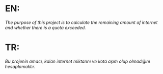 # EN:
###### The purpose of this project is to calculate the remaining amount of internet and whether there is a quota exceeded.
# TR:
###### Bu projenin amacı, kalan internet miktarını ve kota aşım olup olmadığını hesaplamaktır.
